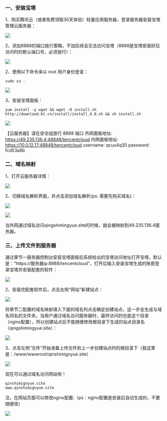 ### 一、安装宝塔

1、购买腾讯云（或者免费领取30天体验）轻量应用服务器，登录服务器安装宝塔管理云服务器：

![](C:\Users\ZZW\Desktop\博客\img\2.png)

2、添加8888的端口放行策略，不加后续会无法访问宝塔（8888是宝塔安装好后访问时的默认端口号，必须放行）：

![](C:\Users\ZZW\Desktop\博客\img\4.png)

2、使用以下命令来以 root 用户身份登录：

```
sudo su -
```

![](C:\Users\ZZW\Desktop\博客\img\3.png)

3、安装宝塔面板：

```
yum install -y wget && wget -O install.sh http://download.bt.cn/install/install_6.0.sh && sh install.sh
```

![](C:\Users\ZZW\Desktop\博客\img\1.png)

【云服务器】请在安全组放行 8888 端口
 外网面板地址: https://49.235.136.4:48848/tencentcloud
 内网面板地址: https://10.0.12.17:48848/tencentcloud
 username: qcuu4q30
 password: fcd53a8b

### 二、域名映射

1、打开云服务器详情：

![](C:\Users\ZZW\Desktop\博客\img\5.png)

2、切换域名解析界面，并点击添加域名解析(ps: 需要先购买域名)：

![](C:\Users\ZZW\Desktop\博客\img\6.png)

![](C:\Users\ZZW\Desktop\博客\img\7.png)

当外网通过域名访问qingshimingyue.site的时候，就会被映射到49.235.136.4服务器。

### 三、上传文件到服务器

通过章节一服务器控制台安装宝塔面板后系统给出的宝塔访问地址打开宝塔，默认是：“https://服务器ip:8888/tencentcloud”，打开后输入安装宝塔生成的账密登录宝塔并安装配套的软件：

![](C:\Users\ZZW\Desktop\博客\img\8.png)

2、安装完配套软件后，点击左侧“网站”新建站点：

![](C:\Users\ZZW\Desktop\博客\img\9.png)

将章节二配置的域名映射填入下面的域名列点击确定创建站点，这一步会生成与域名同名的文件夹，当用户通过域名访问服务器时，最终访问的也是这个目录（nginx配置），所以创建站点后不能随便修改根目录下生成的站点目录名（qingshimingyue.site）：

![](C:\Users\ZZW\Desktop\博客\img\10.png)

3、点击左侧“文件”开始准备上传文件到上一步创建站点时的根目录下（我这里是：/www/wwwroot/qinshimignyue.site）

![](C:\Users\ZZW\Desktop\博客\img\11.png)

现在可以通过域名访问网站啦！

```
qinshimignyue.site
www.qinshimignyue.site
```

注，在网站页面可以修改nginx配置:（ps：nginx配置是安装后自动生成的，不要随便改）

![](C:\Users\ZZW\Desktop\博客\img\12.png)
